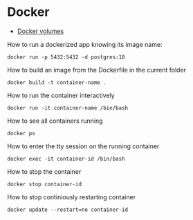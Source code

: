 # Docker

* [Docker volumes](https://www.linux.com/learn/docker-volumes-and-networks-compose)

How to run a dockerized app knowing its image name:
~~~~
docker run -p 5432:5432 -d postgres:10
~~~~

How to build an image from the Dockerfile in the current folder
~~~~
docker build -t container-name .
~~~~

How to run the container interactively
~~~~
docker run -it container-name /bin/bash
~~~~

How to see all containers running
~~~~
docker ps
~~~~

How to enter the tty session on the running container
~~~~
docker exec -it container-id /bin/bash
~~~~

How to stop the container
~~~~
docker stop container-id
~~~~

How to stop continiously restarting container
~~~~
docker update --restart=no container-id
~~~~
